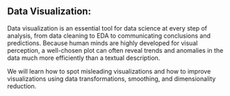 ## Data Visualization:

Data visualization is an essential tool for data science at every step of analysis, from data cleaning to EDA to communicating conclusions and predictions. Because human minds are highly developed for visual perception, a well-chosen plot can often reveal trends and anomalies in the data much more efficiently than a textual description.

We will learn how to spot misleading visualizations and how to improve visualizations using data transformations, smoothing, and dimensionality reduction.
